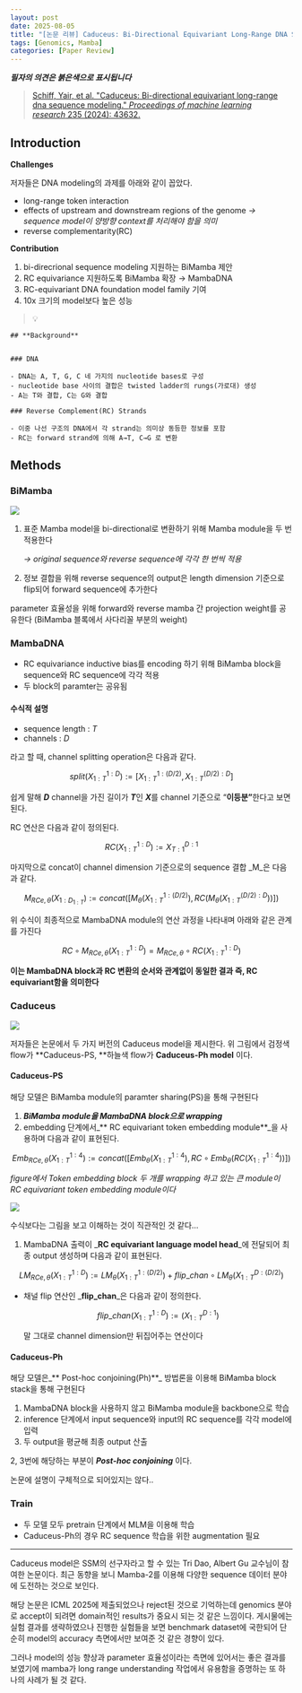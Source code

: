 ```yaml
---
layout: post
date: 2025-08-05
title: "[논문 리뷰] Caduceus: Bi-Directional Equivariant Long-Range DNA Sequence Modeling"
tags: [Genomics, Mamba]
categories: [Paper Review]
---
```


<span class="notion-red">_**필자의 의견은 붉은색으로 표시됩니다**_</span>


> [Schiff, Yair, et al. "Caduceus: Bi-directional equivariant long-range dna sequence modeling." ](https://pmc.ncbi.nlm.nih.gov/articles/PMC12189541/)[_Proceedings of machine learning research_](https://pmc.ncbi.nlm.nih.gov/articles/PMC12189541/)[ 235 (2024): 43632.](https://pmc.ncbi.nlm.nih.gov/articles/PMC12189541/)



## Introduction


**Challenges**


저자들은 DNA modeling의 과제를 아래와 같이 꼽았다.

- long-range token interaction
- effects of upstream and downstream regions of the genome 
_→ sequence model이 양방향 context를 처리해야 함을 의미_
- reverse complementarity(RC)

**Contribution**

1. bi-direcrional sequence modeling 지원하는 BiMamba 제안
1. RC equivariance 지원하도록 BiMamba 확장 → MambaDNA
1. RC-equivariant DNA foundation model family 기여
1. 10x 크기의 model보다 높은 성능

> 💡 


	## **Background**


	### DNA

	- DNA는 A, T, G, C 네 가지의 nucleotide bases로 구성
	- nucleotide base 사이의 결합은 twisted ladder의 rungs(가로대) 생성
	- A는 T와 결합, C는 G와 결합

	### Reverse Complement(RC) Strands

	- 이중 나선 구조의 DNA에서 각 strand는 의미상 동등한 정보를 포함
	- RC는 forward strand에 의해 A→T, C→G 로 변환


## Methods



### BiMamba


![](https://prod-files-secure.s3.us-west-2.amazonaws.com/542b861c-36a8-4051-84e5-8804b6728dba/2c247d59-7815-4980-99f0-8f0d21f445a7/image.png?X-Amz-Algorithm=AWS4-HMAC-SHA256&X-Amz-Content-Sha256=UNSIGNED-PAYLOAD&X-Amz-Credential=ASIAZI2LB466345B6ABE%2F20250927%2Fus-west-2%2Fs3%2Faws4_request&X-Amz-Date=20250927T031918Z&X-Amz-Expires=3600&X-Amz-Security-Token=IQoJb3JpZ2luX2VjEBIaCXVzLXdlc3QtMiJHMEUCIGAuDpbgekJ4kRdDlb%2FE8vXKaS5B5k3bGC0klEfYwI4gAiEA6kkZxTGiMg10YSsNpJEV37XDgHpknO4ulnc0va79XJ0qiAQIm%2F%2F%2F%2F%2F%2F%2F%2F%2F%2F%2FARAAGgw2Mzc0MjMxODM4MDUiDFZ7EfW6A1s9fhst5CrcA%2FsG69f30qi1xnkho5fveZ%2BoNczp9pXAc0yHKbYv8QglYYpsjWTh2NBTNARzTHtSwRWcD8sS5qGVq1%2Bn7W3i1FXElkAbKsNIYRDoshJ9%2BOVK8yBgJQHTLpxxEZrwhauJT%2FSOCN0Y7YZ9k173LwVVtcmA2o19%2FQNbUBcuZ5HwRATND51C4EyJNxzxFE73%2BDfs3Cj4lvBBvOuU7GBvaTq1LtD6UUTCVUPCycyRfyDteEAlfskblzcSCmRnYW6eoumXtjRZkw4N%2FDiygXQEF9afbP%2FrciiXEDWfHJP8PjpY8EKQi4jXc5jNOe42OAQxH6kgTDqppJawB4kR8XhROG4HCGNArA9JsLKQ48KQA0MQBQ93ugOj%2FhqWjgSi5574MbLCxH0pAbeAlCVTQlrjadA2olGGyn5GMKgYiHdURGdWV1pFH%2FtspMUQSSoe3iCl5Zage9NWiYbPYTwRaSg0Z4ZXqlPPjI13DxfCTBBMKj52dOePqrYRiTkPYjakYeyLnAUVqDTx2WUzq53Z4FCfh0GjioY08v0%2FsC%2Fgj6rgrOviaLquOJqMS%2B00Sj196K1pwJKc3R1mHgEbTnTOjGAgPi2pfF4HE4PYyhjY6oYkxtPmmBk42bFEt3VCT5perlGkMIOQ3cYGOqUB0yyEbOfT%2B%2Fm9z9R%2B9BLDBpOU3A6dkbJVBzfvgx3f1TfJfypxdzxiSRbybuziaoDgpm8XPR3v6xKwvRIvqs%2BthXAn4SE6M1i5WoIL1qD%2BB2ZQB43%2Bl9%2B1XFFG35vdzVC%2BvWcTt4e8Vfpsb%2Bc7lRVYoBU8poeBOGECJku%2BXiipMiBOlxe6AcewdzSCiA7JBI5V%2FFG5BhxIrqi%2FC5HNxP%2BrTvbYQgGq&X-Amz-Signature=fd35a1f3c97dc079c66e51071653c2f0e25b7f7e3dc00fcb0cb583a1d1473e9b&X-Amz-SignedHeaders=host&x-amz-checksum-mode=ENABLED&x-id=GetObject)

1. 표준 Mamba model을 bi-directional로 변환하기 위해 Mamba module을 두 번 적용한다

	_→ original sequence와 reverse sequence에 각각 한 번씩 적용_

1. 정보 결합을 위해 reverse sequence의 output은 length dimension 기준으로 flip되어 forward sequence에 추가한다

parameter 효율성을 위해 forward와 reverse mamba 간 projection weight를 공유한다 (BiMamba 블록에서 사다리꼴 부분의 weight)



### MambaDNA

- RC equivariance inductive bias를 encoding 하기 위해 BiMamba block을 sequence와 RC sequence에 각각 적용
- 두 block의 paramter는 공유됨


#### 수식적 설명

- sequence length : _T_
- channels : _D_

라고 할 때,  channel splitting operation은 다음과 같다.


$$
split(X^{1:D}_{1:T}):=[X^{1:(D/2)}_{1:T},X^{(D/2):D}_{1:T}]
$$


<span class="notion-red">쉽게 말해 </span><span class="notion-red">_**D**_</span><span class="notion-red"> channel을 가진 길이가 </span><span class="notion-red">_**T**_</span><span class="notion-red">인 </span><span class="notion-red">_**X**_</span><span class="notion-red">를 channel 기준으로 “</span><span class="notion-red">**이등분”**</span><span class="notion-red">한다고 보면 된다.</span>


RC 연산은 다음과 같이 정의된다.


$$
RC(X^{1:D}_{1:T}):=X^{D:1}_{T:1}
$$


마지막으로 concat이 channel dimension 기준으로의 sequence 결합 _M_은 다음과 같다.


$$
M_{RCe,\theta}(X_{1:D_{1:T}}):=concat([M_{\theta}(X^{1:(D/2)}_{1:T}),RC(M_{\theta}(X^{(D/2):D}_{1:T}))])
$$


위 수식이 최종적으로 MambaDNA module의 연산 과정을 나타내며 아래와 같은 관계를 가진다


$$
RC\circ M_{RCe,\theta}(X^{1:D}_{1:T}) = M_{RCe,\theta} \circ RC(X^{1:D}_{1:T})
$$


**이는 MambaDNA block과 RC 변환의 순서와 관계없이 동일한 결과 즉, RC equivariant함을 의미한다**



### Caduceus


![](https://prod-files-secure.s3.us-west-2.amazonaws.com/542b861c-36a8-4051-84e5-8804b6728dba/f94a60d7-8145-473b-aef9-7c68d3ec604a/image.png?X-Amz-Algorithm=AWS4-HMAC-SHA256&X-Amz-Content-Sha256=UNSIGNED-PAYLOAD&X-Amz-Credential=ASIAZI2LB466345B6ABE%2F20250927%2Fus-west-2%2Fs3%2Faws4_request&X-Amz-Date=20250927T031918Z&X-Amz-Expires=3600&X-Amz-Security-Token=IQoJb3JpZ2luX2VjEBIaCXVzLXdlc3QtMiJHMEUCIGAuDpbgekJ4kRdDlb%2FE8vXKaS5B5k3bGC0klEfYwI4gAiEA6kkZxTGiMg10YSsNpJEV37XDgHpknO4ulnc0va79XJ0qiAQIm%2F%2F%2F%2F%2F%2F%2F%2F%2F%2F%2FARAAGgw2Mzc0MjMxODM4MDUiDFZ7EfW6A1s9fhst5CrcA%2FsG69f30qi1xnkho5fveZ%2BoNczp9pXAc0yHKbYv8QglYYpsjWTh2NBTNARzTHtSwRWcD8sS5qGVq1%2Bn7W3i1FXElkAbKsNIYRDoshJ9%2BOVK8yBgJQHTLpxxEZrwhauJT%2FSOCN0Y7YZ9k173LwVVtcmA2o19%2FQNbUBcuZ5HwRATND51C4EyJNxzxFE73%2BDfs3Cj4lvBBvOuU7GBvaTq1LtD6UUTCVUPCycyRfyDteEAlfskblzcSCmRnYW6eoumXtjRZkw4N%2FDiygXQEF9afbP%2FrciiXEDWfHJP8PjpY8EKQi4jXc5jNOe42OAQxH6kgTDqppJawB4kR8XhROG4HCGNArA9JsLKQ48KQA0MQBQ93ugOj%2FhqWjgSi5574MbLCxH0pAbeAlCVTQlrjadA2olGGyn5GMKgYiHdURGdWV1pFH%2FtspMUQSSoe3iCl5Zage9NWiYbPYTwRaSg0Z4ZXqlPPjI13DxfCTBBMKj52dOePqrYRiTkPYjakYeyLnAUVqDTx2WUzq53Z4FCfh0GjioY08v0%2FsC%2Fgj6rgrOviaLquOJqMS%2B00Sj196K1pwJKc3R1mHgEbTnTOjGAgPi2pfF4HE4PYyhjY6oYkxtPmmBk42bFEt3VCT5perlGkMIOQ3cYGOqUB0yyEbOfT%2B%2Fm9z9R%2B9BLDBpOU3A6dkbJVBzfvgx3f1TfJfypxdzxiSRbybuziaoDgpm8XPR3v6xKwvRIvqs%2BthXAn4SE6M1i5WoIL1qD%2BB2ZQB43%2Bl9%2B1XFFG35vdzVC%2BvWcTt4e8Vfpsb%2Bc7lRVYoBU8poeBOGECJku%2BXiipMiBOlxe6AcewdzSCiA7JBI5V%2FFG5BhxIrqi%2FC5HNxP%2BrTvbYQgGq&X-Amz-Signature=f9d458c3bf508e1546b201aafa9542f0d4792da277e8a1be16ea1f9e56e9f68d&X-Amz-SignedHeaders=host&x-amz-checksum-mode=ENABLED&x-id=GetObject)


저자들은 논문에서 두 가지 버전의 Caduceus model을 제시한다. 위 그림에서 검정색 flow가 **Caduceus-PS, **하늘색 flow가 **Caduceus-Ph model** 이다.



#### Caduceus-PS


해당 모델은 BiMamba module의 paramter sharing(PS)을 통해 구현된다

1. _**BiMamba module을 MambaDNA block으로 wrapping**_
1. embedding 단계에서_** RC equivariant token embedding module**_을 사용하며 다음과 같이 표현된다.

$$
Emb_{RCe,\theta}(X^{1:4}_{1:T}):=concat([Emb_{\theta}(X^{1:4}_{1:T}),RC \circ Emb_{\theta}(RC(X^{1:4}_{1:T}))])
$$


_figure에서 Token embedding block 두 개를 wrapping 하고 있는 큰 module이 RC equivariant token embedding module이다_


![](https://prod-files-secure.s3.us-west-2.amazonaws.com/542b861c-36a8-4051-84e5-8804b6728dba/b175e4da-71eb-4e91-8c23-a06dabe673c9/image.png?X-Amz-Algorithm=AWS4-HMAC-SHA256&X-Amz-Content-Sha256=UNSIGNED-PAYLOAD&X-Amz-Credential=ASIAZI2LB466345B6ABE%2F20250927%2Fus-west-2%2Fs3%2Faws4_request&X-Amz-Date=20250927T031918Z&X-Amz-Expires=3600&X-Amz-Security-Token=IQoJb3JpZ2luX2VjEBIaCXVzLXdlc3QtMiJHMEUCIGAuDpbgekJ4kRdDlb%2FE8vXKaS5B5k3bGC0klEfYwI4gAiEA6kkZxTGiMg10YSsNpJEV37XDgHpknO4ulnc0va79XJ0qiAQIm%2F%2F%2F%2F%2F%2F%2F%2F%2F%2F%2FARAAGgw2Mzc0MjMxODM4MDUiDFZ7EfW6A1s9fhst5CrcA%2FsG69f30qi1xnkho5fveZ%2BoNczp9pXAc0yHKbYv8QglYYpsjWTh2NBTNARzTHtSwRWcD8sS5qGVq1%2Bn7W3i1FXElkAbKsNIYRDoshJ9%2BOVK8yBgJQHTLpxxEZrwhauJT%2FSOCN0Y7YZ9k173LwVVtcmA2o19%2FQNbUBcuZ5HwRATND51C4EyJNxzxFE73%2BDfs3Cj4lvBBvOuU7GBvaTq1LtD6UUTCVUPCycyRfyDteEAlfskblzcSCmRnYW6eoumXtjRZkw4N%2FDiygXQEF9afbP%2FrciiXEDWfHJP8PjpY8EKQi4jXc5jNOe42OAQxH6kgTDqppJawB4kR8XhROG4HCGNArA9JsLKQ48KQA0MQBQ93ugOj%2FhqWjgSi5574MbLCxH0pAbeAlCVTQlrjadA2olGGyn5GMKgYiHdURGdWV1pFH%2FtspMUQSSoe3iCl5Zage9NWiYbPYTwRaSg0Z4ZXqlPPjI13DxfCTBBMKj52dOePqrYRiTkPYjakYeyLnAUVqDTx2WUzq53Z4FCfh0GjioY08v0%2FsC%2Fgj6rgrOviaLquOJqMS%2B00Sj196K1pwJKc3R1mHgEbTnTOjGAgPi2pfF4HE4PYyhjY6oYkxtPmmBk42bFEt3VCT5perlGkMIOQ3cYGOqUB0yyEbOfT%2B%2Fm9z9R%2B9BLDBpOU3A6dkbJVBzfvgx3f1TfJfypxdzxiSRbybuziaoDgpm8XPR3v6xKwvRIvqs%2BthXAn4SE6M1i5WoIL1qD%2BB2ZQB43%2Bl9%2B1XFFG35vdzVC%2BvWcTt4e8Vfpsb%2Bc7lRVYoBU8poeBOGECJku%2BXiipMiBOlxe6AcewdzSCiA7JBI5V%2FFG5BhxIrqi%2FC5HNxP%2BrTvbYQgGq&X-Amz-Signature=b98caf424dd1410c41618694a80a353cea61ef402f76b0f8ce2ee52e0ac77f4e&X-Amz-SignedHeaders=host&x-amz-checksum-mode=ENABLED&x-id=GetObject)


<span class="notion-red">수식보다는 그림을 보고 이해하는 것이 직관적인 것 같다…</span>

1. MambaDNA 출력이 _**RC equivariant language model head**_에 전달되어 최종 output 생성하며 다음과 같이 표현된다.

$$
LM_{RCe,\theta}(X^{1:D}_{1:T}):= LM_{\theta}(X^{1:(D/2)}_{1:T})+flip\_chan\circ LM_{\theta}(X^{D:(D/2)}_{1:T})
$$

- 채널 flip 연산인 _**flip\_chan**_은 다음과 같이 정의한다.

	$$
	flip\_chan(X^{1:D}_{1:T}):=(X^{D:1}_{1:T})
	$$


	말 그대로 channel dimension만 뒤집어주는 연산이다



#### Caduceus-Ph


해당 모델은_** Post-hoc conjoining(Ph)**_ 방법론을 이용해 BiMamba block stack을 통해 구현된다

1. MambaDNA block을 사용하지 않고 BiMamba module을 backbone으로 학습
1. inference 단계에서 input sequence와 input의 RC sequence를 각각 model에 입력
1. 두 output을 평균해 최종 output 산출

2, 3번에 해당하는 부분이 _**Post-hoc conjoining**_ 이다.


<span class="notion-red">논문에 설명이 구체적으로 되어있지는 않다..</span>



### Train

- 두 모델 모두 pretrain 단계에서 MLM을 이용해 학습
- Caduceus-Ph의 경우 RC sequence 학습을 위한 augmentation 필요

---


<span class="notion-red">Caduceus model은 SSM의 선구자라고 할 수 있는 Tri Dao, Albert Gu 교수님이 참여한 논문이다. 최근 동향을 보니 Mamba-2를 이용해 다양한 sequence 데이터 분야에 도전하는 것으로 보인다.</span>


<span class="notion-red">해당 논문은 ICML 2025에 제출되었으나 reject된 것으로 기억하는데 genomics 분야로 accept이 되려면 domain적인 results가 중요시 되는 것 같은 느낌이다. 게시물에는 실험 결과를 생략하였으나 진행한 실험들을 보면 benchmark dataset에 국한되어 단순히 model의 accuracy 측면에서만 보여준 것 같은 경향이 있다.</span>


<span class="notion-red">그러나 model의 성능 향상과 parameter 효율성이라는 측면에 있어서는 좋은 결과를 보였기에 mamba가 long range understanding 작업에서 유용함을 증명하는 또 하나의 사례가 될 것 같다.</span>

